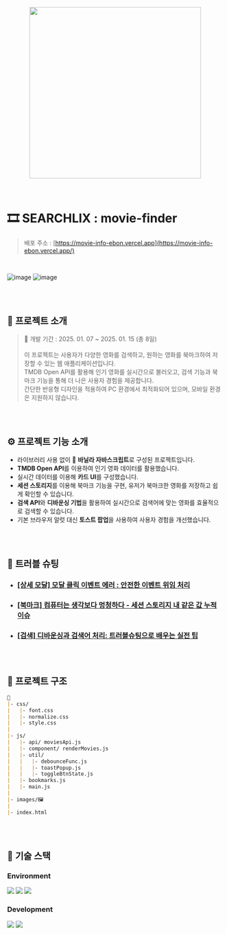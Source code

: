 
<div align="center">
<img src="https://github.com/user-attachments/assets/f4fe452c-3ff5-444e-bf10-3dcc456845bf" width="400">
</div>

<br>
<br>

# 🎞 SEARCHLIX : movie-finder 
> 배포 주소 : [https://movie-info-ebon.vercel.app](https://movie-info-ebon.vercel.app/)

<br>

![image](https://github.com/user-attachments/assets/8db0efcb-f7b9-43b3-a942-ef22177b7d6b)
![image](https://github.com/user-attachments/assets/b5175e0d-a64d-4486-b59b-e66a86f9f5ab)

<br>
<br>

## 💬 프로젝트 소개

> 📅 개발 기간 : 2025. 01. 07 ~ 2025. 01. 15 (총 8일)
> <br><br>
> 이 프로젝트는 사용자가 다양한 영화를 검색하고, 원하는 영화를 북마크하여 저장할 수 있는 웹 애플리케이션입니다. 
> <br> TMDB Open API를 활용해 인기 영화를 실시간으로 불러오고, 검색 기능과 북마크 기능을 통해 더 나은 사용자 경험을 제공합니다.
> <br> 간단한 반응형 디자인을 적용하여 PC 환경에서 최적화되어 있으며, 모바일 환경은 지원하지 않습니다.


<br>
<br>

## ⚙ 프로젝트 기능 소개

- 라이브러리 사용 없이 🍦 **바닐라 자바스크립트**로 구성된 프로젝트입니다.
- **TMDB Open API**를 이용하여 인기 영화 데이터를 활용했습니다.
- 실시간 데이터를 이용해 **카드 UI**를 구성했습니다.
- **세션 스토리지**를 이용해 북마크 기능을 구현, 유저가 북마크한 영화를 저장하고 쉽게 확인할 수 있습니다.
- **검색 API**와 **디바운싱 기법**을 활용하여 실시간으로 검색어에 맞는 영화를 효율적으로 검색할 수 있습니다.
- 기본 브라우저 알럿 대신 **토스트 팝업**을 사용하여 사용자 경험을 개선했습니다.

<br>
<br>

## 🚀 트러블 슈팅

- ### [[상세 모달] 모달 클릭 이벤트 에러 : 안전한 이벤트 위임 처리](https://velog.io/@jiyunk/트러블슈팅-모달-클릭-이벤트-에러-안전한-이벤트-위임-처리)
- ### [[북마크] 컴퓨터는 생각보다 멍청하다 - 세션 스토리지 내 같은 값 누적 이슈](https://velog.io/@jiyunk/%ED%8A%B8%EB%9F%AC%EB%B8%94%EC%8A%88%ED%8C%85-%EC%84%B8%EC%85%98-%EC%8A%A4%ED%86%A0%EB%A6%AC%EC%A7%80%EC%95%BC-%EC%99%9C-%EA%B0%99%EC%9D%80-%EA%B0%92%EC%9D%84-%EC%9E%90%EA%BE%B8-%EC%A0%80%EC%9E%A5%ED%95%98%EB%8B%88)
- ### [[검색] 디바운싱과 검색어 처리: 트러블슈팅으로 배우는 실전 팁](https://velog.io/@jiyunk/트러블슈팅-디바운싱과-검색어-처리-트러블슈팅으로-배우는-실전-팁)

<br>
<br>

## 📁 프로젝트 구조

```markdown
📁
|- css/
|   |- font.css
|   |- normalize.css
|   |- style.css  
|
|- js/
|   |- api/ moviesApi.js
|   |- component/ renderMovies.js
|   |- util/
|   |   |- debounceFunc.js
|   |   |- toastPopup.js
|   |   |- toggleBtnState.js
|   |- bookmarks.js
|   |- main.js
|
|- images/🖼
|
|- index.html
```

<br>
<br>

## 🧶 기술 스택
<div align="left">

### Environment
<img src="https://img.shields.io/badge/Visual_Studio_Code-007ACC?style=for-the-badge&logo=https://upload.wikimedia.org/wikipedia/commons/a/a7/Visual_Studio_Code_1.35_icon.svg&logoColor=white" />
<img src="https://img.shields.io/badge/Git-F05032?style=for-the-badge&logo=git&logoColor=white" />
<img src="https://img.shields.io/badge/GitHub-181717?style=for-the-badge&logo=github&logoColor=white" />

<br>

### Development
<img src="https://img.shields.io/badge/JavaScript-F7DF1E?style=for-the-badge&logo=JavaScript&logoColor=white"/>
<img src="https://img.shields.io/badge/themoviedatabase-01B4E4?style=for-the-badge&logo=themoviedatabase&logoColor=white" />


</div>
